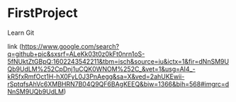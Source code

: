 # FirstProject
Learn Git 


link (https://www.google.com/search?q=github+pic&sxsrf=ALeKk03t0z0kFt0nrn1oS-5fNUktZtGBpQ:1602243542211&tbm=isch&source=iu&ictx=1&fir=dNnSM9UQb9UdLM%252CpDnj1uCQK0WNOM%252C_&vet=1&usg=AI4_-kR5fxRmfOct1H-hX0FyL0J3PnAegg&sa=X&ved=2ahUKEwii-rSptqfsAhVc6XMBHRN7B04Q9QF6BAgKEEQ&biw=1366&bih=568#imgrc=dNnSM9UQb9UdLM)
